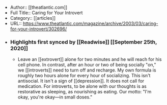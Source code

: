 - Author:: [[theatlantic.com]]
- Full Title:: Caring for Your Introvert
- Category:: [[articles]]
- URL:: https://www.theatlantic.com/magazine/archive/2003/03/caring-for-your-introvert/302696/
- ### Highlights first synced by [[Readwise]] [[September 25th, 2020]]
    - Leave an [[extrovert]] alone for two minutes and he will reach for his cell phone. In contrast, after an hour or two of being socially "on," we [[introverts]] need to turn off and recharge. My own formula is roughly two hours alone for every hour of socializing. This isn't antisocial. It isn't a sign of [[depression]]. It does not call for medication. For introverts, to be alone with our thoughts is as restorative as sleeping, as nourishing as eating. Our motto: "I'm okay, you're okay—in small doses." 
